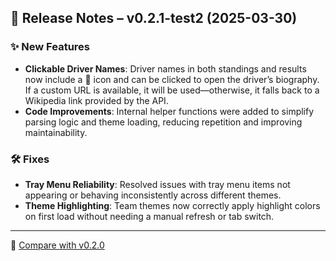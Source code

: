 ## 🚀 Release Notes – v0.2.1-test2 (2025-03-30)

### ✨ New Features
- **Clickable Driver Names**: Driver names in both standings and results now include a 👤 icon and can be clicked to open the driver’s biography. If a custom URL is available, it will be used—otherwise, it falls back to a Wikipedia link provided by the API.
- **Code Improvements**: Internal helper functions were added to simplify parsing logic and theme loading, reducing repetition and improving maintainability.

### 🛠️ Fixes
- **Tray Menu Reliability**: Resolved issues with tray menu items not appearing or behaving inconsistently across different themes.
- **Theme Highlighting**: Team themes now correctly apply highlight colors on first load without needing a manual refresh or tab switch.

---

🔗 [Compare with v0.2.0](https://github.com/mphartzheim/f1tray/compare/v0.2.0...v0.2.1)

